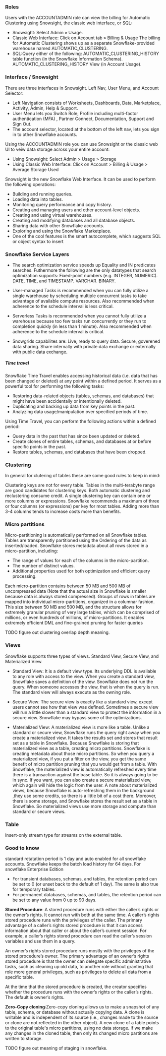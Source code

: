 ### Roles
Users with the ACCOUNTADMIN role can view the billing for Automatic Clustering 
using Snowsight, the classic web interface, or SQL: 
- Snowsight: Select Admin » Usage. 
- Classic Web Interface: Click on Account tab » Billing & Usage The billing for
Automatic Clustering shows up as a separate Snowflake-provided warehouse named 
AUTOMATIC_CLUSTERING. 
- SQL:Query either of the following: AUTOMATIC_CLUSTERING_HISTORY table 
function (in the Snowflake Information Schema). AUTOMATIC_CLUSTERING_HISTORY
View (in Account Usage).

### Interface / Snowsight

There are three interfaces in Snowsight. Left Nav, User Menu, and Account 
Selector:

- Left Navigation consists of Worksheets, Dashboards, Data, Marketplace,
Activity, Admin, Help & Support.
- User Menu lets you Switch Role, Profile including multi-factor authentication
(MFA) , Partner Connect, Documentation, Support and Sign Out.
- The account selector, located at the bottom of the left nav, lets you sign in
to other Snowflake accounts.

Using the ACCOUNTADMIN role you can use Snowsight or the classic web UI to veiw
data storage across your entire account:
- Using Snowsight: Select Admin > Usage > Storage
- Using Classic Web Interface: Click on Account > Billing & Usage > Average 
Storage Used

Snowsight is the new Snowflake Web Interface. It can be used to perform the following operations:

- Building and running queries.
- Loading data into tables.
- Monitoring query performance and copy history.
- Creating and managing users and other account-level objects.
- Creating and using virtual warehouses.
- Creating and modifying databases and all database objects.
- Sharing data with other Snowflake accounts.
- Exploring and using the Snowflake Marketplace.  
- One of the cool features is the smart autocomplete, which suggests SQL or object syntax to insert

### Snowflake Service Layers

- The search optimization service speeds up Equality and IN predicates
searches. Futhermore the following are the only datatypes that search
optimization supports: Fixed-point numbers (e.g. INTEGER, NUMERIC). 
DATE, TIME, and TIMESTAMP. VARCHAR. BINARY.

- User-managed Tasks is recommended when you can fully utilize a single 
warehouse by scheduling multiple concurrent tasks to take advantage of 
available compute resources. Also recommended when adherence to the schedule
interval is less critical.

- Serverless Tasks is recommended when you cannot fully utilize a 
warehouse because too few tasks run concurrently or they run to 
completion quickly (in less than 1 minute). Also recommended when adherence to
the schedule interval is critical.

- Snowgrids capabilites are: Live, ready to query data. Secure, goverened data
  sharing. Share internally with private data exchange or externally with public
  data exchange.

##### Time travel

Snowflake Time Travel enables accessing historical data (i.e. data that has 
been changed or deleted) at any point within a defined period. It serves 
as a powerful tool for performing the following tasks: 

- Restoring data-related objects (tables, schemas, and databases) that might have been accidentally or intentionally deleted.
- Duplicating and backing up data from key points in the past.
- Analyzing data usage/manipulation over specified periods of time.

Using Time Travel, you can perform the following actions within a defined period:     

- Query data in the past that has since been updated or deleted.
- Create clones of entire tables, schemas, and databases at or before specific points in the past.     
- Restore tables, schemas, and databases that have been dropped.

### Clustering

In general for clutering of tables these are some good rules to keep in mind:

Clustering keys are not for every table. Tables in the multi-terabyte range 
are good candidates for clustering keys. Both automatic clustering and reclustering 
consume credit. A single clustering key can contain one or more columns or expressions.
Snowflake recommends a maximum of three or four columns (or expressions) per key for 
most tables. Adding more than 3-4 columns tends to increase costs more than benefits.

### Micro partitions
Micro-partitioning is automatically performed on all Snowflake tables. Tables are 
transparently partitioned using the Ordering of the data as inserted/loaded.
Snowflake stores metadata about all rows stored in a micro-partition, including:

- The range of values for each of the columns in the micro-partition.
- The number of distinct values. 
- Additional properties used for both optimization and efficient query processing.

Each micro-partition contains between 50 MB and 500 MB of uncompressed data
(Note that the actual size in Snowflake is smaller because data is always
stored compressed). Groups of rows in tables are mapped into individual
micro-partitions, organized in a columnar fashion. This size between 50 MB and
500 MB, and the structure allows for extremely granular pruning of very large
tables, which can be comprised of millions, or even hundreds of millions, of
micro-partitions. It enables extremely efficient DML and fine-grained pruning
for faster queries


TODO figure out clustering overlap depth meaning.

### Views

Snowflake supports three types of views.
Standard View, Secure View, and Materialized View.

- Standard View: It is a default view type. Its underlying DDL is available
to any role with access to the view. When you create a standard view, 
Snowflake saves a definition of the view. Snowflake does not run the query. 
When someone accesses the view, that is when the query is run. The standard 
view will always execute as the owning role. 

 - Secure View: The secure view is exactly like a standard view, except users 
cannot see how that view was defined. Sometimes a secure view will run a little 
slower than a standard view to protect the information in a secure view.
Snowflake may bypass some of the optimizations.

- Materialized View: A materialized view is more like a table. Unlike a 
standard or secure view, Snowflake runs the query right away when you create a 
materialized view. It takes the results set and stores that result set as a 
table in Snowflake. Because Snowflake is storing that materialized view as a 
table, creating micro partitions. Snowflake is creating metadata about those 
micro partitions. So when you query a materialized view, if you put a filter on 
the view, you get the same benefit of micro partition pruning that you would 
get from a table. With Snowflake, the materialized view is automatically 
refreshed every time there is a transaction against the base table. So it is 
always going to be in sync. If you want, you can also create a secure 
materialized view, which again will hide the logic from the user. A note about
materialized views, because Snowflake is auto-refreshing them in the background
,they use some credits, so there is a little bit of a cost there. Moreover, 
there is some storage, and Snowflake stores the result set as a table in 
Snowflake. So materialized views use more storage and compute than standard or 
secure views.

### Table
Insert-only stream type for streams on the external table.


### Good to know
standard retatation period is 1 day and auto enabled for all snowflake accounts.
Snowflake keeps the batch load history for 64 days.
For snowflake Enterprise Edition
- For transient databases, schemas, and tables, the retention period can be set
to 0 (or unset back to the default of 1 day). The same is also true for temporary tables.
- For permanent databases, schemas, and tables, the retention period can be set to
any value from 0 up to 90 days.


__Stored Procedure__: A stored procedure runs with either the caller’s rights or 
the owner’s rights. It cannot run with both at the same time. A caller’s rights 
stored procedure runs with the privileges of the caller. The primary advantage 
of a caller’s rights stored procedure is that it can access information about 
that caller or about the caller’s current session. For example, a caller’s rights
stored procedure can read the caller’s session variables and use them in a query.

An owner’s rights stored procedure runs mostly with the privileges of the stored 
procedure’s owner. The primary advantage of an owner’s rights stored procedure is 
that the owner can delegate specific administrative tasks, such as cleaning up old 
data, to another role without granting that role more general privileges, such as 
privileges to delete all data from a specific table. 

At the time that the stored procedure is created, the creator specifies whether the
procedure runs with the owner’s rights or the caller’s rights. The default is 
owner’s rights.

__Zero-Copy cloning__:Zero-copy cloning allows us to make a snapshot of any table, 
schema, or database without actually copying data. A clone is writable and is 
independent of its source (i.e., changes made to the source or clone are not 
reflected in the other object). A new clone of a table points to the original 
table's micro partitions, using no data storage. If we make any changes in the 
cloned table, then only its changed micro partitions are written to storage.

TODO figure out meaning of staging in snowflake.
